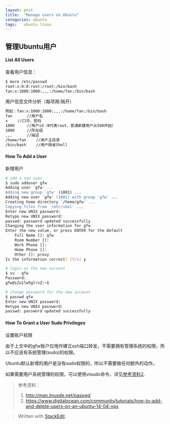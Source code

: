 ```yaml
---
layout: post
title:  "Manage users on Ubuntu"
categories: ubuntu
tags:   ubuntu linux
---
```


管理Ubuntu用户
-----

#### List All Users

查看用户信息：

```bash
$ more /etc/passwd
root:x:0:0:root:/root:/bin/bash
fan:x:1000:1000:,,,:/home/fan:/bin/bash
```

用户信息文件分析（每项用:隔开）

```bash
例如：fan:x:1000:1000:,,,:/home/fan:/bin/bash
fan　　	//用户名 
x　　	//口令、密码 
1000　　	//用户id（0代表root、普通新建用户从500开始）
1000　　	//所在组 
,,,　　	//描述 
/home/fan　　	//用户主目录 
/bin/bash　　	//用户缺省Shell
```

#### How To Add a User

新增用户

```bash
# add a new user
$ sudo adduser gfw
Adding user `gfw' ...
Adding new group `gfw' (1001) ...
Adding new user `gfw' (1001) with group `gfw' ...
Creating home directory `/home/gfw' ...
Copying files from `/etc/skel' ...
Enter new UNIX password: 
Retype new UNIX password: 
passwd: password updated successfully
Changing the user information for gfw
Enter the new value, or press ENTER for the default
	Full Name []: gfw
	Room Number []: 
	Work Phone []: 
	Home Phone []: 
	Other []: proxy
Is the information correct? [Y/n] y

# login as the new account
$ su - gfw
Password: 
gfw@iZu1lw5glrvZ:~$ 

# change password for the new account
$ passwd gfw
Enter new UNIX password: 
Retype new UNIX password: 
passwd: password updated successfully

```

#### How To Grant a User Sudo Privileges

设置账户权限

由于上文中的gfw账户仅用作建立ssh端口转发，不需要拥有管理系统的权限，所以不应该有系统管理(sudo)的权限。 

Ubuntu默认新增的用户是没有sudo权限的，所以不需要做任何额外的动作。

如果需要用户系统管理的权限，可以使用visudo命令，详见[参考资料2](https://www.digitalocean.com/community/tutorials/how-to-add-and-delete-users-on-an-ubuntu-14-04-vps).

> 参考资料：
> 
> 1. http://man.linuxde.net/passwd 
> 2. https://www.digitalocean.com/community/tutorials/how-to-add-and-delete-users-on-an-ubuntu-14-04-vps

> Written with [StackEdit](https://stackedit.io/).